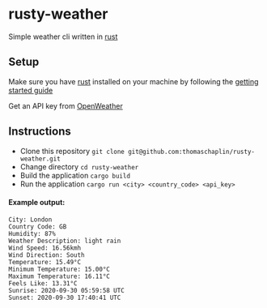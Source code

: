 # rusty-weather

Simple weather cli written in [rust](https://www.rust-lang.org/)

## Setup

Make sure you have [rust](https://www.rust-lang.org/) installed on your machine by following the [getting started guide](https://www.rust-lang.org/learn/get-started)

Get an API key from [OpenWeather](https://openweathermap.org/)

## Instructions

* Clone this repository `git clone git@github.com:thomaschaplin/rusty-weather.git`
* Change directory `cd rusty-weather`
* Build the application `cargo build`
* Run the application `cargo run <city> <country_code> <api_key>`

#### Example output:

```
City: London
Country Code: GB
Humidity: 87%
Weather Description: light rain
Wind Speed: 16.56kmh
Wind Direction: South
Temperature: 15.49°C
Minimum Temperature: 15.00°C
Maximum Temperature: 16.11°C
Feels Like: 13.31°C
Sunrise: 2020-09-30 05:59:58 UTC
Sunset: 2020-09-30 17:40:41 UTC
```
